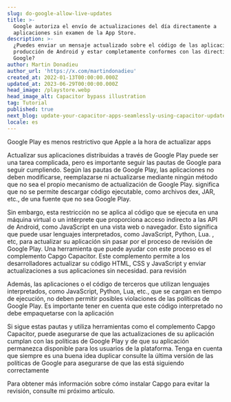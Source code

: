 ```yaml
---
slug: do-google-allow-live-updates
title: >-
  Google autoriza el envío de actualizaciones del día directamente a
  aplicaciones sin examen de la App Store.
description: >-
  ¿Puedes enviar un mensaje actualizado sobre el código de las aplicaciones de
  producción de Android y estar completamente conformes con las directivas de
  Google?
author: Martin Donadieu
author_url: 'https://x.com/martindonadieu'
created_at: 2022-01-13T00:00:00.000Z
updated_at: 2023-06-29T00:00:00.000Z
head_image: /playstore.webp
head_image_alt: Capacitor bypass illustration
tag: Tutorial
published: true
next_blog: update-your-capacitor-apps-seamlessly-using-capacitor-updater
locale: es
---
```


Google Play es menos restrictivo que Apple a la hora de actualizar apps

Actualizar sus aplicaciones distribuidas a través de Google Play puede ser una tarea complicada, pero es importante seguir las pautas de Google para seguir cumpliendo. Según las pautas de Google Play, las aplicaciones no deben modificarse, reemplazarse ni actualizarse mediante ningún método que no sea el propio mecanismo de actualización de Google Play. significa que no se permite descargar código ejecutable, como archivos dex, JAR, etc., de una fuente que no sea Google Play.

Sin embargo, esta restricción no se aplica al código que se ejecuta en una máquina virtual o un intérprete que proporciona acceso indirecto a las API de Android, como JavaScript en una vista web o navegador. Esto significa que puede usar lenguajes interpretados, como JavaScript, Python, Lua. , etc, para actualizar su aplicación sin pasar por el proceso de revisión de Google Play. Una herramienta que puede ayudar con este proceso es el complemento Capgo Capacitor. Este complemento permite a los desarrolladores actualizar su código HTML, CSS y JavaScript y enviar actualizaciones a sus aplicaciones sin necesidad. para revisión

Además, las aplicaciones o el código de terceros que utilizan lenguajes interpretados, como JavaScript, Python, Lua, etc., que se cargan en tiempo de ejecución, no deben permitir posibles violaciones de las políticas de Google Play. Es importante tener en cuenta que este código interpretado no debe empaquetarse con la aplicación

Si sigue estas pautas y utiliza herramientas como el complemento Capgo Capacitor, puede asegurarse de que las actualizaciones de su aplicación cumplan con las políticas de Google Play y de que su aplicación permanezca disponible para los usuarios de la plataforma. Tenga en cuenta que siempre es una buena idea duplicar consulte la última versión de las políticas de Google para asegurarse de que las está siguiendo correctamente

Para obtener más información sobre cómo instalar Capgo para evitar la revisión, consulte mi próximo artículo.